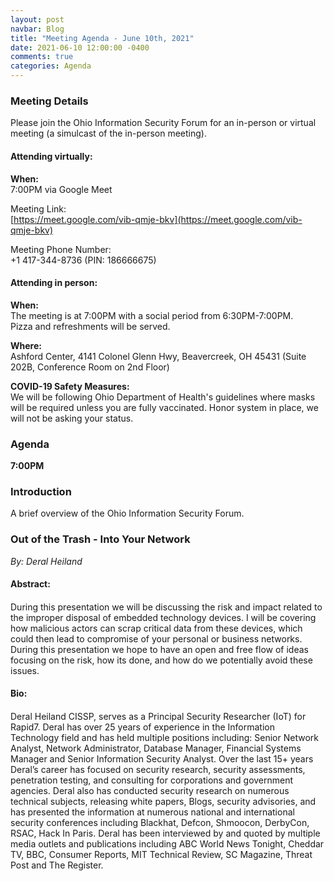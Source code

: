 ```yaml
---
layout: post
navbar: Blog
title: "Meeting Agenda - June 10th, 2021"
date: 2021-06-10 12:00:00 -0400
comments: true
categories: Agenda
---
```

### Meeting Details     
Please join the Ohio Information Security Forum for an in-person or virtual meeting (a simulcast of the in-person meeting).  


#### **Attending virtually:**   

**When:**  
7:00PM via Google Meet 

Meeting Link:  
[https://meet.google.com/vib-qmje-bkv](https://meet.google.com/vib-qmje-bkv)

Meeting Phone Number:  
+1 417-344-8736 (PIN: 186666675)


#### **Attending in person:**   

**When:**  
The meeting is at 7:00PM with a social period from 6:30PM-7:00PM.  
Pizza and refreshments will be served.  

**Where:**   
Ashford Center, 4141 Colonel Glenn Hwy, Beavercreek, OH 45431 (Suite 202B, Conference Room on 2nd Floor)

**COVID-19 Safety Measures:**  
We will be following Ohio Department of Health's guidelines where masks will be required unless you are fully vaccinated.  Honor system in place, we will not be asking your status.

### Agenda  
**7:00PM**
### Introduction  

A brief overview of the Ohio Information Security Forum.

### **Out of the Trash - Into Your Network**  
*By: Deral Heiland*

#### Abstract:
####
During this presentation we will be discussing the risk and impact related to the improper disposal of embedded technology devices. I will be covering how malicious actors can scrap critical data from these devices, which could then lead to compromise of your personal or business networks. During this presentation we hope to have an open and free flow of ideas focusing on the risk, how its done, and how do we potentially avoid these issues.



#### Bio:
####
Deral Heiland CISSP, serves as a Principal Security Researcher (IoT) for Rapid7. Deral has over 25 years of experience in the Information Technology field and has held multiple positions including: Senior Network Analyst, Network Administrator, Database Manager, Financial Systems Manager and Senior Information Security Analyst.  Over the last 15+ years Deral’s career has focused on security research, security assessments, penetration testing, and consulting for corporations and government agencies. Deral also has conducted security research on numerous technical subjects, releasing white papers, Blogs, security advisories, and has presented the information at numerous national and international security conferences including Blackhat, Defcon, Shmoocon, DerbyCon, RSAC, Hack In Paris. Deral has been interviewed by and quoted by multiple media outlets and publications including ABC World News Tonight, Cheddar TV, BBC, Consumer Reports, MIT Technical Review, SC Magazine, Threat Post and The Register.
